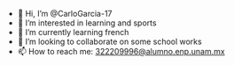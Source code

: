 - 👋 Hi, I’m @CarloGarcia-17
- 👀 I’m interested in learning and sports
- 🌱 I’m currently learning french
- 💞️ I’m looking to collaborate on some school works
- 📫 How to reach me: 322209996@alumno.enp.unam.mx

<!---
CarloGarcia-17/CarloGarcia-17 is a ✨ special ✨ repository because its `README.md` (this file) appears on your GitHub profile.
You can click the Preview link to take a look at your changes.
--->
